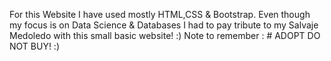 For this Website I have used mostly HTML,CSS & Bootstrap. Even though my focus is on Data Science & Databases I had to pay tribute to my Salvaje Medoledo with this small basic website! :) 
Note to remember : # ADOPT DO NOT BUY! :)

